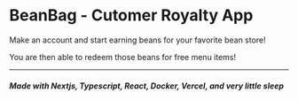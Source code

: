 # BeanBag - Cutomer Royalty App

Make an account and start earning beans for your favorite bean store! 

You are then able to redeem those beans for free menu items!


---
##### Made with Nextjs, Typescript, React, Docker, Vercel, and very little sleep
